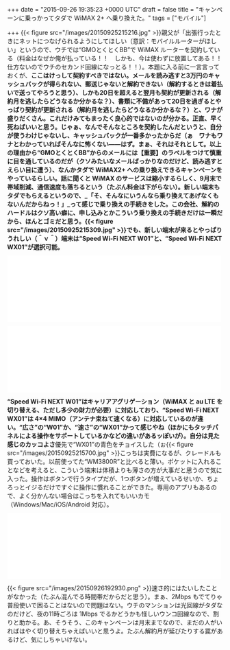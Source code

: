 
+++
date = "2015-09-26 19:35:23 +0000 UTC"
draft = false
title = "キャンペーンに乗っかってタダで WiMAX 2+ へ乗り換えた。"
tags = ["モバイル"]

+++
{{< figure src="/images/20150925215216.jpg"  >}}親父が「出張行ったときにネットにつなげられるようにしてほしい（意訳：モバイルルーターがほしい」というので、ウチでは“GMOとくとくBB”で WiMAX ルーターを契約している（料金はなぜか俺が払っている！！　しかも、今は使わずに放置してある！！　仕方ないのでウチのセカンド回線になっとる！！）。本題に入る前に一言言っておくが、**ここはけっして契約すべきではない。**メールを読み逃すと3万円のキャッシュバックが得られない、郵送じゃないと解約できない（**解約するときは着払いで送ってやろうと思う**）、しかも20日を超えると翌月も契約が更新される（**解約月を逃したらどうなるか分かるな？**）、書類に不備があって20日を過ぎるとやっぱり契約が更新される（**解約月を逃したらどうなるか分かるな？**）と、ワナが盛りだくさん。これだけみてもまったく良心的ではないのが分かる。正直、早く死ねばいいと思う。じゃぁ、なんでそんなところを契約したんだというと、自分が使うわけじゃないし、キャッシュバックが一番多かったからだ（ぁ　ワナもワナとわかっていればそんなに怖くない――はず。まぁ、それはそれとして。以上の理由から“GMOとくとくBB”からのメールには【重要】のラベルをつけて慎重に目を通しているのだが（クソみたいなメールばっかりなのだけど、読み逃すとえらい目に遭う）、なんかタダで WiMAX2+ への乗り換えできるキャンペーンをやっているらしい。話に聞くと WiMAX のサービスは縮小するらしく、9月末で帯域削減、通信速度も落ちるという（たぶん料金は下がらない）。新しい端末もタダでもらえるというので、_「そ、そんなにいうんなら乗り換えてあげなくもないんだからねっ！」_って感じで乗り換えの手続きをした。この会社、解約のハードルはクソ高い癖に、申し込みとかこういう乗り換えの手続きだけは一瞬だから、**ほんとゴミだと思う**。{{< figure src="/images/20150925215309.jpg"  >}}でも、新しい端末が来るとやっぱりうれしい（＾ｖ＾）端末は“Speed Wi-Fi NEXT W01”と、“Speed Wi-Fi NEXT WX01”が選択可能。<iframe src="//hatenablog-parts.com/embed?url=http%3A%2F%2Fwww.uqwimax.jp%2Fservice%2Fproduct%2Fmodel50%2F" title="Speed Wi-Fi NEXT W01 | UQ WiMAX" class="embed-card embed-webcard" scrolling="no" frameborder="0" style="display: block; width: 100%; height: 155px; max-width: 500px; margin: 10px 0px;"></iframe><iframe src="//hatenablog-parts.com/embed?url=http%3A%2F%2Fwww.uqwimax.jp%2Fservice%2Fproduct%2Fmodel51%2F" title="Speed Wi-Fi NEXT WX01 | UQ WiMAX" class="embed-card embed-webcard" scrolling="no" frameborder="0" style="display: block; width: 100%; height: 155px; max-width: 500px; margin: 10px 0px;"></iframe>“Speed Wi-Fi NEXT W01”はキャリアアグリゲーション（WiMAX と au LTE を切り替える、ただし多少の財力が必要）に対応しており、“Speed Wi-Fi NEXT WX01”は 4×4 MIMO（アンテナ束ねて速くなる）に対応しているのが違い。**“広さ”**の“W01”か、**“速さ”**の“WX01”かって感じやね（ほかにもタッチパネルによる操作をサポートしているかなどの違いがあるッぽいが）。自分は見た感じの**カッコよさ**優先で“WX01”の青色をチョイスした（ぉ{{< figure src="/images/20150925215700.jpg"  >}}こっちは実費になるが、クレードルも買っておいた。以前使ってた“WM3800R”と比べると薄い。ポケットに入れることなどを考えると、こういう端末は体積よりも薄さの方が大事だと思うので気に入った。操作はボタンで行うタイプだが、1つボタンが増えているせいか、ちょろっとイジるだけですぐに操作に慣れることができた。専用のアプリもあるので、よく分かんない場合はこっちを入れてもいいカモ（Windows/Mac/iOS/Android 対応）。<iframe src="//hatenablog-parts.com/embed?url=http%3A%2F%2Fwww.necat.co.jp%2Fwimax%2Fsupport%2Fuqc%2Ftopic%2Fwimax2plus_dl.html" title="NEC WiMAX 2＋ Toolダウンロード" class="embed-card embed-webcard" scrolling="no" frameborder="0" style="display: block; width: 100%; height: 155px; max-width: 500px; margin: 10px 0px;"></iframe>{{< figure src="/images/20150926192930.png"  >}}速さ的にはたいしたことがなかった（たぶん混んでる時間帯だからだと思う）。まぁ、2Mbps もでてりゃ普段使いで困ることはないので問題はない。ウチのマンションは光回線がタダなのだけど、夜の11時ごろは 1Mbps でるかどうかも怪しいウンコ回線なので、割りと助かる。あ、そうそう、このキャンペーンは月末までなので、まだの人がいればはやく切り替えちゃえばいいと思うよ。たぶん解約月が延びたりする罠があるけど、気にしちゃいけない。


